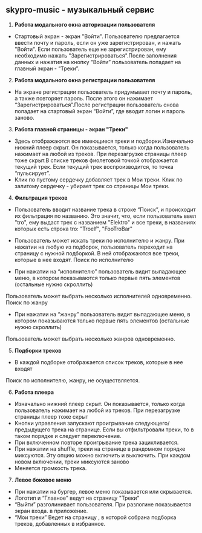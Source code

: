 ## skypro-music - музыкальный сервис

1. **Работа модального окна авторизации пользователя**

- Стартовый экран - экран "Войти".
  Пользователю предлагается ввести почту и пароль, если он уже зарегистрирован, и нажать "Войти". Если пользователь еще не зарегистрирован, ему необходимо нажать "Зарегистрироваться".После заполнения данных
  и нажатия на кнопку “Войти” пользователь попадает на главный экран - “Треки”.

2.  **Работа модального окна регистрации пользователя**

- На экране регистрации пользователь придумывает почту
  и пароль, а также повторяет пароль. После этого он нажимает “Зарегистрироваться”.После регистрации пользователь снова попадает на стартовый экран “Войти”, где вводит логин
  и пароль заново.

3.  **Работа главной страницы - экран "Треки"**

- Здесь отображаются все имеющиеся треки и подборки.Изначально нижний плеер скрыт. Он показывается, только когда пользователь нажимает на любой из треков. При перезагрузке страницы плеер тоже скрыт.В списке треков фиолетовой точкой отображается текущий трек.
  Если текущий трек воспроизводится, то точка “пульсирует”.
- Клик по пустому сердечку добавляет трек в Мои треки.
  Клик по залитому сердечку - убирает трек со страницы Мои треки.

4.  **Фильтрация треков**

- Пользователь вводит название трека в строке “Поиск”, и происходит их фильтрация по названию. Это значит, что, если пользователь ввел "tro", ему выдаст трек с названием "Elektro" и все треки, в названиях которых есть строка tro: "Troelf", "FooTroBar"
- Пользователь может искать треки по исполнителю и жанру.
  При нажатии на любую из подборок, пользователь переходит на страницу с нужной подборкой.
  В ней отображаются все треки, которые в нее входят.
  Поиск по исполнителю

- При нажатии на “исполнителю” пользователь видит выпадающее меню, в котором показываются только первые пять элементов (остальные нужно скроллить)

Пользователь может выбрать несколько исполнителей одновременно.
Поиск по жанру

- При нажатии на “жанру” пользователь видит выпадающее меню, в котором показываются только первые пять элементов (остальные нужно скроллить)

Пользователь может выбрать несколько жанров одновременно.

5.  **Подборки треков**

- В каждой подборке отображается список треков, которые в нее входят

Поиск по исполнителю, жанру,
не осуществляется.

6.  **Работа плеера**

- Изначально нижний плеер скрыт. Он показывается, только когда пользователь нажимает на любой из треков. При перезагрузке страницы плеер тоже скрыт
- Кнопки управления запускают проигрывание следующего/предыдущего трека на странице. Если вы отфильтровали треки, то в таком порядке и следует переключение.
- При включенном повторе проигрывание трека зацикливается.
- При нажатии на shuffle, треки на странице в рандомном порядке миксуются. Эту опцию можно включить и выключить. При каждом новом включении, треки миксуются заново
- Меняется громкость трека.

7.  **Левое боковое меню**

- При нажатии на бургер, левое меню показывается или скрывается.
- Логотип и “Главное” ведут
  на страницу "Треки"
- “Выйти” разголинивает пользователя. При разлогине показывается экран входа.
  в приложение.
- “Мои треки” Ведет на страницу ,
  в которой собрана подборка треков, добавленных в избранное.
